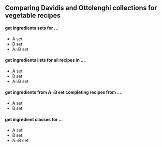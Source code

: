 ## Comparing Davidis and Ottolenghi collections for vegetable recipes

#### get ingredients sets for ...

- A set
- B set
- A∩B set

#### get ingredients lists for all recipes in ... 

- A set
- B set
- A∩B set

#### get ingredients from A∩B set completing recipes from ...  

- A set
- B set

#### get ingredient classes for ...

- A set
- B set
- A∩B set